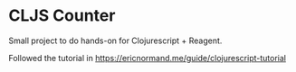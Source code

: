 # CLJS Counter

Small project to do hands-on for Clojurescript + Reagent.

Followed the tutorial in https://ericnormand.me/guide/clojurescript-tutorial
